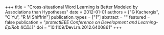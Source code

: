 +++
title = "Cross-situational Word Learning is Better Modeled by Associations than Hypotheses"
date = 2012-01-01
authors = ["G Kachergis", "C Yu", "R M Shiffrin"]
publication_types = ["1"]
abstract = ""
featured = false
publication = "*protectIEEE Conference on Development and Learning-EpiRob (ICDL)*"
doi = "10.1109/DevLrn.2012.6400861"
+++

